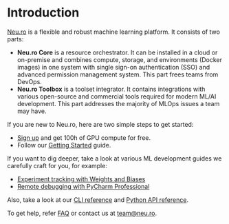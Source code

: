 # Introduction

[Neu.ro](https://neu.ro) is a flexible and robust machine learning platform. It consists of two parts:

* **Neu.ro Core** is a resource orchestrator. It can be installed in a cloud or on-premise and combines compute, storage, and environments \(Docker images\) in one system with single sign-on authentication \(SSO\) and advanced permission management system. This part frees teams from DevOps.
* **Neu.ro Toolbox** is a toolset integrator. It contains integrations with various open-source and commercial tools required for modern ML/AI development. This part addresses the majority of MLOps issues a team may have.

If you are new to Neu.ro, here are two simple steps to get started:

* [Sign up](https://neu.ro) and get 100h of GPU compute for free.
* Follow our [Getting Started](getting-started/) guide.

If you want to dig deeper, take a look at various ML development guides we carefully craft for you, for example:

* [Experiment tracking with Weights and Biases](docs/experiment_tracking_wandb)
* [Remote debugging with PyCharm Professional](docs/remote_debugging_pycharm)

Also, take a look at our [CLI reference](/docs/cli) and [Python API reference](https://neuromation-sdk.readthedocs.io/en/latest/).

To get help, refer [FAQ](docs/faq) or contact us at [team@neu.ro](mailto:team@neu.ro).

